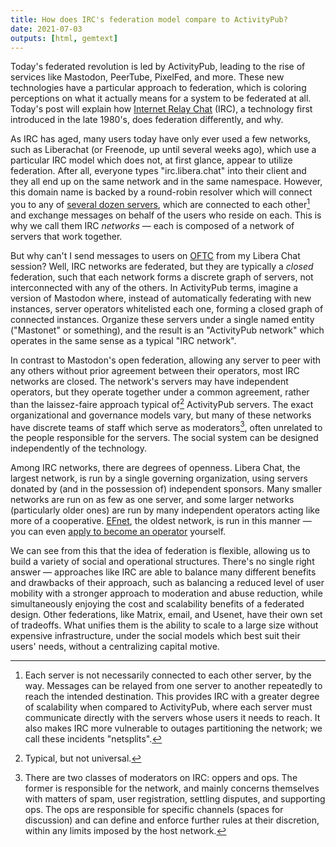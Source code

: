 ```yaml
---
title: How does IRC's federation model compare to ActivityPub?
date: 2021-07-03
outputs: [html, gemtext]
---
```


Today's federated revolution is led by ActivityPub, leading to the rise of
services like Mastodon, PeerTube, PixelFed, and more. These new technologies
have a particular approach to federation, which is coloring perceptions on what
it actually means for a system to be federated at all. Today's post will explain
how [Internet Relay Chat](https://en.wikipedia.org/wiki/Internet_Relay_Chat)
(IRC), a technology first introduced in the late 1980's, does federation
differently, and why.

As IRC has aged, many users today have only ever used a few networks, such as
Liberachat (or Freenode, up until several weeks ago), which use a particular IRC
model which does not, at first glance, appear to utilize federation. After all,
everyone types "irc.libera.chat" into their client and they all end up on the
same network and in the same namespace. However, this domain name is backed by a
round-robin resolver which will connect you to any of [several dozen
servers][0], which are connected to each other[^1] and exchange messages on
behalf of the users who reside on each. This is why we call them IRC *networks*
&mdash; each is composed of a network of servers that work together.

[^1]: Each server is not necessarily connected to each other server, by the way.  Messages can be relayed from one server to another repeatedly to reach the intended destination. This provides IRC with a greater degree of scalability when compared to ActivityPub, where each server must communicate directly with the servers whose users it needs to reach. It also makes IRC more vulnerable to outages partitioning the network; we call these incidents "netsplits".

[0]: https://netsplit.de/servers/?net=Libera.Chat

But why can't I send messages to users on [OFTC][1] from my Libera Chat session?
Well, IRC networks are federated, but they are typically a *closed* federation,
such that each network forms a discrete graph of servers, not interconnected
with any of the others. In ActivityPub terms, imagine a version of Mastodon
where, instead of automatically federating with new instances, server operators
whitelisted each one, forming a closed graph of connected instances. Organize
these servers under a single named entity ("Mastonet" or something), and the
result is an "ActivityPub network" which operates in the same sense as a typical
"IRC network".

In contrast to Mastodon's open federation, allowing any server to peer with any 
others without prior agreement between their operators, most IRC networks are
closed. The network's servers may have independent operators, but they operate
together under a common agreement, rather than the laissez-faire approach
typical of[^2] ActivityPub servers. The exact organizational and governance
models vary, but many of these networks have discrete teams of staff which
serve as moderators[^3], often unrelated to the people responsible for the
servers. The social system can be designed independently of the technology.

[1]: https://www.oftc.net

[^2]: Typical, but not universal.
[^3]: There are two classes of moderators on IRC: oppers and ops. The former is responsible for the network, and mainly concerns themselves with matters of spam, user registration, settling disputes, and supporting ops. The ops are responsible for specific channels (spaces for discussion) and can define and enforce further rules at their discretion, within any limits imposed by the host network.

Among IRC networks, there are degrees of openness. Libera Chat, the largest
network, is run by a single governing organization, using servers donated by
(and in the possession of) independent sponsors. Many smaller networks are
run on as few as one server, and some larger networks (particularly older ones)
are run by many independent operators acting like more of a cooperative.
[EFnet](http://efnet.org), the oldest network, is run in this manner &mdash; you
can even [apply to become an operator][2] yourself.

[2]: http://www.efnet.org/?module=docs&doc=16

We can see from this that the idea of federation is flexible, allowing us to
build a variety of social and operational structures. There's no single right
answer &mdash; approaches like IRC are able to balance many different benefits
and drawbacks of their approach, such as balancing a reduced level of user
mobility with a stronger approach to moderation and abuse reduction, while
simultaneously enjoying the cost and scalability benefits of a federated design.
Other federations, like Matrix, email, and Usenet, have their own set of
tradeoffs. What unifies them is the ability to scale to a large size without
expensive infrastructure, under the social models which best suit their users'
needs, without a centralizing capital motive.
